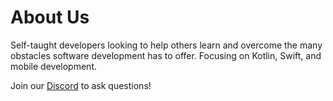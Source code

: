 #  About Us

Self-taught developers looking to help others learn and overcome the many obstacles software development has to offer. Focusing on Kotlin, Swift, and mobile development. 

Join our [Discord](https://discord.gg/5KUsqVvwkw) to ask questions!